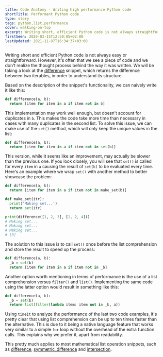 ```yaml
---
title: Code Anatomy - Writing high performance Python code
shortTitle: Performant Python code
type: story
tags: python,list,performance
cover: walking-on-top
excerpt: Writing short, efficient Python code is not always straightforward. Read how we optimize our list snippets to increase performance using a couple of simple tricks.
firstSeen: 2020-03-15T12:50:05+02:00
lastUpdated: 2021-11-07T16:34:37+03:00
---
```


Writing short and efficient Python code is not always easy or straightforward. However, it's often that we see a piece of code and we don't realize the thought process behind the way it was written. We will be taking a look at the [difference](/python/s/difference) snippet, which returns the difference between two iterables, in order to understand its structure.

Based on the description of the snippet's functionality, we can naively write it like this:

```py
def difference(a, b):
  return [item for item in a if item not in b]
```

This implementation may work well enough, but doesn't account for duplicates in `b`. This makes the code take more time than necessary in cases with many duplicates in the second list. To solve this issue, we can make use of the `set()` method, which will only keep the unique values in the list:

```py
def difference(a, b):
  return [item for item in a if item not in set(b)]
```

This version, while it seems like an improvement, may actually be slower than the previous one. If you look closely, you will see that `set()` is called for every `item` in `a` causing the result of `set(b)` to be evaluated every time. Here's an example where we wrap `set()` with another method to better showcase the problem:

```py
def difference(a, b):
  return [item for item in a if item not in make_set(b)]

def make_set(itr):
  print('Making set...')
  return set(itr)

print(difference([1, 2, 3], [1, 2, 4]))
# Making set...
# Making set...
# Making set...
# [3]
```

The solution to this issue is to call `set()` once before the list comprehension and store the result to speed up the process:

```py
def difference(a, b):
  _b = set(b)
  return [item for item in a if item not in _b]
```

Another option worth mentioning in terms of performance is the use of a list comprehension versus `filter()` and `list()`. Implementing the same code using the latter option would result in something like this:

```py
def difference(a, b):
  _b = set(b)
  return list(filter(lambda item: item not in _b, a))
```

Using `timeit` to analyze the performance of the last two code examples, it's pretty clear that using list comprehension can be up to ten times faster than the alternative. This is due to it being a native language feature that works very similar to a simple `for` loop without the overhead of the extra function calls. This explains why we prefer it, apart from readability.

This pretty much applies to most mathematical list operation snippets, such as [difference](/python/s/difference), [symmetric_difference](/python/s/symmetric-difference) and [intersection](/python/s/intersection).
